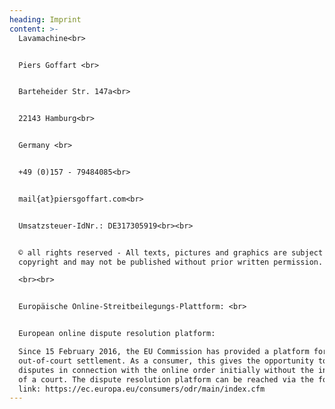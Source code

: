 ```yaml
---
heading: Imprint
content: >-
  Lavamachine<br>


  Piers Goffart <br>


  Barteheider Str. 147a<br>


  22143 Hamburg<br>


  Germany <br>


  +49 (0)157 - 79484085<br>


  mail{at}piersgoffart.com<br>


  Umsatzsteuer-IdNr.: DE317305919<br><br>


  © all rights reserved - All texts, pictures and graphics are subject to
  copyright and may not be published without prior written permission.

  <br><br>


  Europäische Online-Streitbeilegungs-Plattform: <br>


  European online dispute resolution platform:

  Since 15 February 2016, the EU Commission has provided a platform for
  out-of-court settlement. As a consumer, this gives the opportunity to settle
  disputes in connection with the online order initially without the involvement
  of a court. The dispute resolution platform can be reached via the following
  link: https://ec.europa.eu/consumers/odr/main/index.cfm
---
```


